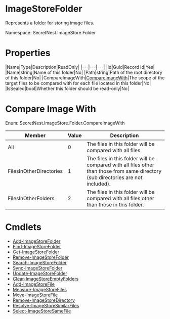 # ImageStoreFolder
Represents a [folder](../concept/Folder.md) for storing image files.

Namespace: SecretNest.ImageStore.Folder

# Properties
|Name|Type|Description|ReadOnly|
|---|---|---|
|Id|Guid|Record id|Yes|
|Name|string|Name of this folder|No|
|Path|string|Path of the root directory of this folder|No|
|CompareImageWith|[CompareImageWith](#Compare-Image-With)|The scope of the target files to be compared with for each file located in this folder|No|
|IsSealed|bool|Whether this folder should be read-only|No|

# Compare Image With
Enum: SecretNest.ImageStore.Folder.CompareImageWith

|Member|Value|Description|
|---|---|---|
|All|0|The files in this folder will be compared with all files.|
|FilesInOtherDirectories|1|The files in this folder will be compared with all files other than those from same directory (sub directories are not included).|
|FilesInOtherFolders|2|The files in this folder will be compared with all files other than those in this folder.|

# Cmdlets
  * [Add-ImageStoreFolder](../cmdlet/Folder/AddFolder.md)
  * [Find-ImageStoreFolder](../cmdlet/Folder/FindFolder.md)
  * [Get-ImageStoreFolder](../cmdlet/Folder/GetFolder.md)
  * [Remove-ImageStoreFolder](../cmdlet/Folder/RemoveFolder.md)
  * [Search-ImageStoreFolder](../cmdlet/Folder/SearchFolder.md)
  * [Sync-ImageStoreFolder](../cmdlet/Folder/SyncFolder.md)
  * [Update-ImageStoreFolder](../cmdlet/Folder/UpdateFolder.md)
  * [Clear-ImageStoreEmptyFolders](../cmdlet/Folder/ClearEmptyFolders.md)
  * [Add-ImageStoreFile](../cmdlet/File/AddFile.md)
  * [Measure-ImageStoreFiles](../cmdlet/File/MeasureFiles.md)
  * [Move-ImageStoreFile](../cmdlet/File/MoveFile.md)
  * [Remove-ImageStoreDirectory](../cmdlet/File/RemoveDirectory.md)
  * [Resolve-ImageStoreSimilarFiles](../cmdlet/SimilarFile/ResolveSimilarFiles.md) 
  * [Select-ImageStoreSameFile](../cmdlet/SameFile/SelectSameFile.md)